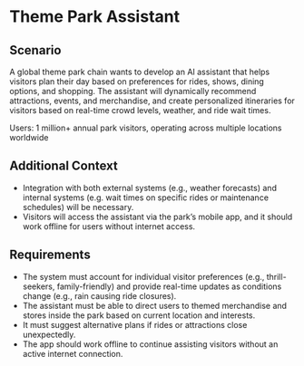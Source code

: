 # Theme Park Assistant

## Scenario

A global theme park chain wants to develop an AI assistant that helps visitors plan their day based on preferences for rides, shows, dining options, and shopping. The assistant will dynamically recommend attractions, events, and merchandise, and create personalized itineraries for visitors based on real-time crowd levels, weather, and ride wait times.

Users: 1 million+ annual park visitors, operating across multiple locations worldwide

## Additional Context

- Integration with both external systems (e.g., weather forecasts) and internal systems (e.g. wait times on specific rides or maintenance schedules) will be necessary.
- Visitors will access the assistant via the park’s mobile app, and it should work offline for users without internet access.

## Requirements

- The system must account for individual visitor preferences (e.g., thrill-seekers, family-friendly) and provide real-time updates as conditions change (e.g., rain causing ride closures).
- The assistant must be able to direct users to themed merchandise and stores inside the park based on current location and interests.
- It must suggest alternative plans if rides or attractions close unexpectedly.
- The app should work offline to continue assisting visitors without an active internet connection.
